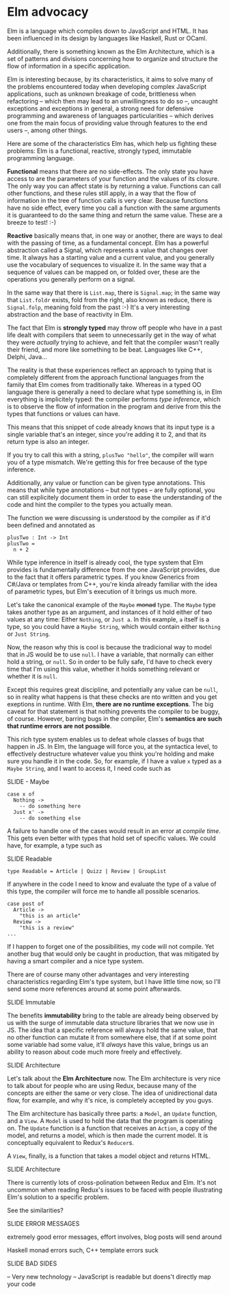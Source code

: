 # Elm advocacy

Elm is a language which compiles down to JavaScript and
HTML. It has been influenced in its design by languages like Haskell, Rust or OCaml.

Additionally, there is something known as the Elm Architecture, which
is a set of patterns and divisions concerning how to organize and structure
the flow of information in a specific application.

Elm is interesting because, by its characteristics, it aims to solve many of
the problems encountered today when developing complex JavaScript applications,
such as unknown breakage of code, brittleness when refactoring – which then
may lead to an unwillingness to do so –, uncaught exceptions and exceptions in 
general, a strong need for defensive programming and awareness of languages
particularities – which derives one from the main focus of providing value
through features to the end users –, among other things.

Here are some of the characteristics Elm has, which help us fighting these problems:
Elm is a functional, reactive, strongly typed, immutable programming language.

**Functional** means that there are no side-effects. The only state you have
access to are the parameters of your function and the values of its closure.
The only way you can affect state is by returning a value. Functions can call
other functions, and these rules still apply, in a way that the flow of
information in the tree of function calls is very clear. Because functions have
no side effect, every time you call a function with the same arguments it is
guaranteed to do the same thing and return the same value. These are a breeze
to test! :-)

**Reactive** basically means that, in one way or another, there are ways to deal
with the passing of time, as a fundamental concept. Elm has a powerful abstraction
called a Signal, which represents a value that changes over time. It always has
a starting value and a current value, and you generally use the vocabulary
of sequences to visualize it. In the same way that a sequence of values can be
mapped on, or folded over, these are the operations you generally perform on a signal.

In the same way that there is `List.map`, there is `Signal.map`; in the same way that
`List.foldr` exists, fold from the right, also known as reduce, there is `Signal.folp`,
meaning fold from the past :-) It's a very interesting abstraction and the base of
reactivity in Elm.

The fact that Elm is **strongly typed** may throw off people who have in a past life
dealt with compilers that seem to unnecessarily get in the way of what they
were *actually* trying to achieve, and felt that the compiler wasn't really their
friend, and more like something to be beat. Languages like C++, Delphi, Java...

The reality is that these experiences reflect an approach to typing that is completely
different from the approach functional languages from the family that Elm comes from
traditionally take. Whereas in a typed OO language there is generally a need
to declare what type something is, in Elm everything is implicitely typed: the
compiler performs *type inference*, which is to observe the flow of information
in the program and derive from this the types that functions or values can have.

This means that this snippet of code already knows that its input type is a
single variable that's an integer, since you're adding it to 2, and that its
return type is also an integer.

If you try to call this with a string, `plusTwo "hello"`, the compiler will
warn you of a type mismatch. We're getting this for free because of the type
inference.

Additionally, any value or function can be given type annotations. This means
that while type annotations – but not types – are fully optional, you can still
explicitely document them in order to ease the understanding of the code and
hint the compiler to the types you actually mean.

The function we were discussing
is understood by the compiler as if it'd been defined and annotated as

```
plusTwo : Int -> Int
plusTwo =
  n + 2
```

While type inference in itself is already cool, the type system that Elm provides
is fundamentally difference from the one JavaScript provides, due to the fact
that it offers parametric types. If you know Generics from C#/Java or templates
from C++, you're kinda already familiar with the idea of parametric types, but
Elm's execution of it brings us much more.

Let's take the canonical example of the `Maybe` ~~monad~~ type. The `Maybe` type takes
another type as an argument, and instances of it hold either of two values at any time:
Either `Nothing`, or `Just a`. In this example, `a` itself is a type, so you
could have a `Maybe String`, which would contain either `Nothing` or `Just String`.

Now, the reason why this is cool is because the tradicional way to model that in JS
would be to use `null`. I have a variable, that normally can either hold a string,
or `null`. So in order to be fully safe, I'd have to check every time that I'm
using this value, whether it holds something relevant or whether it is `null`.

Except this requires great discipline, and potentially any value can be `null`,
so in reality what happens is that these checks are nto written and you get
exeptions in runtime. With Elm, **there are no runtime exceptions**. The big
caveat for that statement is that nothing prevents the compiler to be buggy,
of course. However, barring bugs in the compiler, Elm's
**semantics are such that runtime errors are not possible**.

This rich type system enables us to defeat whole classes of bugs that happen
in JS. In Elm, the language will force you, at the syntactica level, to
effectively destructure whatever value you think you're holding and make sure
you handle it in the code. So, for example, if I have a value `x` typed as a
`Maybe String`, and I want to access it, I need code such as

SLIDE - Maybe

```
case x of
  Nothing ->
    -- do something here
  Just x' ->
    -- do something else
```

A failure to handle one of the cases would result in an error at *compile time*.
This gets even better with types that hold set of specific values. We could have,
for example, a type such as

SLIDE Readable

```
type Readable = Article | Quizz | Review | GroupList
```

If anywhere in the code I need to know and evaluate the type of a value of this type,
the compiler will force me to handle all possible scenarios.

```
case post of
  Article ->
    "this is an article"
  Review ->
    "this is a review"
...
```

If I happen to forget one of the possibilities, my code will not compile. Yet another
bug that would only be caught in production, that was mitigated by having a smart
compiler and a nice type system.

There are of course many other advantages and very interesting characteristics
regarding Elm's type system, but I have little time now, so I'll send some more
references around at some point afterwards.

SLIDE Immutable

The benefits **immutability** bring to the table are already being observed by us
with the surge of immutable data structure libraries that we now use in JS. The
idea that a specific reference will always hold the same value, that no other
function can mutate it from somewhere else, that if at some point some variable
had some value, it'll *always* have this value, brings us an ability to reason
about code much more freely and effectively.

SLIDE Architecture

Let's talk about the **Elm Architecture** now. The Elm architecture is very nice
to talk about for people who are using Redux, because many of the concepts
are either the same or very close. The idea of unidirectional data flow, for
example, and why it's nice, is completely accepted by you guys.

The Elm architecture has basically three parts: a `Model`, an `Update` function,
and a `View`. A `Model` is used to hold the data that the program is operating on.
The `Update` function is a function that receives an `Action`, a copy of the model,
and returns a model, which is then made the current model. It is conceptually
equivalent to Redux's `Reducer`s.

A `View`, finally, is a function that takes a model object and returns HTML.

SLIDE Architecture

There is currently lots of cross-polination between Redux and Elm. It's not uncommon
when reading Redux's issues to be faced with people illustrating Elm's solution
to a specific problem.

See the similarities?

SLIDE ERROR MESSAGES

extremely good error messages, effort involves, blog posts will send around

Haskell monad errors such, C++ template errors suck

SLIDE BAD SIDES

– Very new technology
– JavaScript is readable but doens't directly map your code
